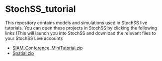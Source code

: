 # StochSS_tutorial

This repository contains models and simulations used in StochSS live tutorials.  You can open these projects in StochSS by clicking the following links (This will launch you into StochSS and download the relevant files to your StochSS Live account):

- [SIAM_Conference_MiniTutorial.zip](http://open.stochss.org/?open=http://www.cs.unca.edu/~bdrawert/stochss/SIAM_Conference_MiniTutorial.zip)
- [Spatial.zip](http://open.stochss.org/?open=http://www.cs.unca.edu/~bdrawert/stochss/Spatial.zip)
